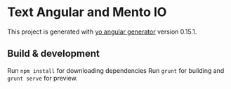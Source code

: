 # Text Angular and Mento IO

This project is generated with [yo angular generator](https://github.com/yeoman/generator-angular)
version 0.15.1.

## Build & development

Run `npm install` for downloading dependencies
Run `grunt` for building and `grunt serve` for preview.